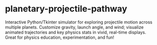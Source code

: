 # planetary-projectile-pathway
Interactive Python/Tkinter simulator for exploring projectile motion across multiple planets. Customize gravity, launch angle, and wind; visualize animated trajectories and key physics stats in vivid, real-time displays. Great for physics education, experimentation, and fun!
